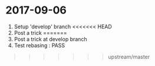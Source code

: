 # 2017-09-06
1. Setup 'develop' branch
<<<<<<< HEAD
2. Post a trick
=======
2. Post a trick at develop branch
3. Test rebasing : PASS
>>>>>>> upstream/master
